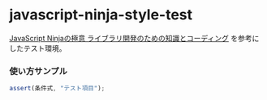 # javascript-ninja-style-test

[JavaScript Ninjaの極意 ライブラリ開発のための知識とコーディング](http://www.shoeisha.co.jp/book/detail/9784798128450) を参考にしたテスト環境。

### 使い方サンプル
```javascript
assert(条件式, "テスト項目");
```
